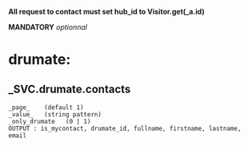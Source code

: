 
**All request to contact must set hub_id to Visitor.get(_a.id)**

**MANDATORY**
_optionnal_

drumate:
========

  ## _SVC.drumate.contacts
    _page_    (default 1)
    _value_   (string pattern)
    _only_drumate   (0 | 1)
    OUTPUT : is_mycontact, drumate_id, fullname, firstname, lastname, email
